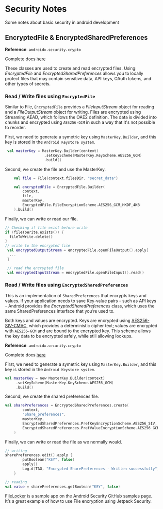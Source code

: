 # Security Notes
Some notes about basic security in android development

## EncryptedFile & EncryptedSharedPreferences

**Reference**: `androidx.security.crypto`

Complete docs [here](https://developer.android.com/reference/androidx/security/crypto/package-summary)

These classes are used to create and read encrypted files. Using *EncryptedFile* and *EncryptedSharedPreferences* allows you to locally protect files that may contain sensitive data, API keys, OAuth tokens, and other types of secrets.

### Read / Write files using `EncryptedFile`

Similar to File, `EncryptedFile` provides a *FileInputStream* object for reading and a *FileOutputStream* object for writing. Files are encrypted using Streaming AEAD, which follows the OAE2 definition. The data is divided into chunks and encrypted using `AES256-GCM` in such a way that it's not possible to reorder.

First, we need to generate a symetric key using `MasterKey.Builder`, and this key is stored in the `Android Keystore system`.

```kotlin
 val masterKey = MasterKey.Builder(context)
                  .setKeyScheme(MasterKey.KeyScheme.AES256_GCM)
                  .build()
```

Second, we create the file and use the MasterKey.

```kotlin
    val file = File(context.filesDir, "secret_data")

    val encryptedFile = EncryptedFile.Builder(
        context,
        file,
        masterKey,
        EncryptedFile.FileEncryptionScheme.AES256_GCM_HKDF_4KB
    ).build()
```

Finally, we can write or read our file.

```kotlin
// Checking if file exist before write
if (fileToWrite.exists()) {
  fileToWrite.delete()
}
// write to the encrypted file
 val encryptedOutputStream = encryptedFile.openFileOutput().apply{
  ...
 }

 // read the encrypted file
 val encryptedInputStream = encryptedFile.openFileInput().read()
```


### Read / Write files using `EncryptedSharedPreferences`

This is an implementation of `SharedPreferences` that encrypts keys and values. If your application needs to save Key-value pairs - such as API keys - Android provides the *EncryptedSharedPreferences* class, which uses the same SharedPreferences interface that you’re used to.

Both keys and values are encrypted. Keys are encrypted using [AES256-SIV-CMAC](https://datatracker.ietf.org/doc/html/rfc5297), which provides a deterministic cipher text; values are encrypted with `AES256-GCM` and are bound to the encrypted key. This scheme allows the key data to be encrypted safely, while still allowing lookups.

**Reference**: `androidx.security.crypto`

Complete docs [here](https://developer.android.com/reference/androidx/security/crypto/EncryptedSharedPreferences)

First, we need to generate a symetric key using `MasterKey.Builder`, and this key is stored in the `Android Keystore system`.

```kotlin
val masterKey = new MasterKey.Builder(context)
     .setKeyScheme(MasterKey.KeyScheme.AES256_GCM)
     .build()
```

Second, we create the shared preferences file.

```kotlin
val sharePreferences = EncryptedSharedPreferences.create(
        context,
        "Share_preferences",
        masterKey,
        EncryptedSharedPreferences.PrefKeyEncryptionScheme.AES256_SIV,
        EncryptedSharedPreferences.PrefValueEncryptionScheme.AES256_GCM
    )
```

Finally, we can write or read the file as we normally would.

```kotlin
// writing
sharePreferences.edit().apply {
        putBoolean("KEY", false)
        apply()
        Log.d(TAG, "Encrypted SharePreferences - Written successfully")
    }

// reading
val value = sharePreferences.getBoolean("KEY", false)
```

[FileLocker](https://github.com/android/security-samples/tree/master/FileLocker) is a sample app on the Android Security GitHub samples page. It’s a great example of how to use File encryption using Jetpack Security.
